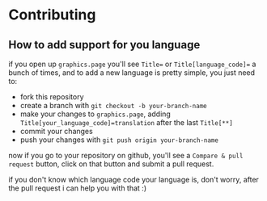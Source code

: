 # Contributing

## How to add support for you language

if you open up `graphics.page` you'll see `Title=` or `Title[language_code]=` a bunch of times, and to add a new language is pretty simple, you just need to:

- fork this repository
- create a branch with `git checkout -b your-branch-name`
- make your changes to `graphics.page`, adding `Title[your_language_code]=translation` after the last `Title[**]`
- commit your changes
- push your changes with `git push origin your-branch-name`

now if you go to your repository on github, you'll see a `Compare & pull request` button, click on that button and submit a pull request.

if you don't know which language code your language is, don't worry, after the pull request i can help you with that :)
